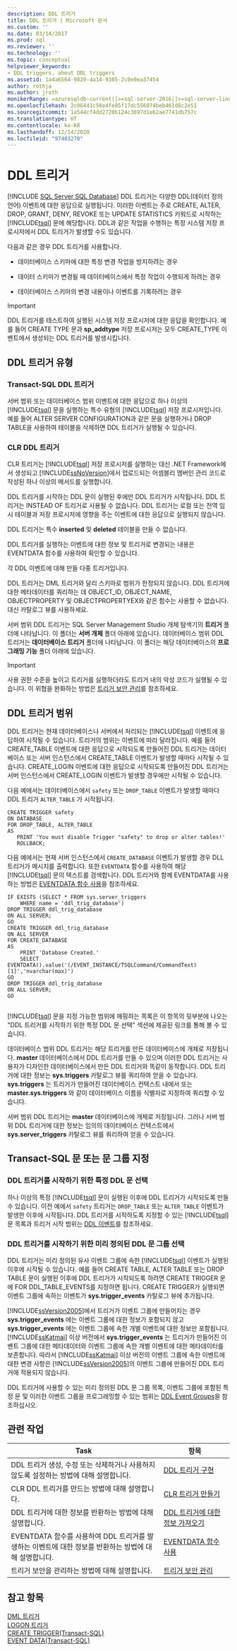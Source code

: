 ```yaml
---
description: DDL 트리거
title: DDL 트리거 | Microsoft 문서
ms.custom: ''
ms.date: 03/14/2017
ms.prod: sql
ms.reviewer: ''
ms.technology: ''
ms.topic: conceptual
helpviewer_keywords:
- DDL triggers, about DDL triggers
ms.assetid: 1a4a6564-9820-4a14-9305-2c0e9ea37454
author: rothja
ms.author: jroth
monikerRange: =azuresqldb-current||>=sql-server-2016||>=sql-server-linux-2017||=azuresqldb-mi-current
ms.openlocfilehash: 2c06441c50e4fe85f17dc556074beb461d8c2e51
ms.sourcegitcommit: 1a544cf4dd2720b124c3697d1e62ae7741db757c
ms.translationtype: HT
ms.contentlocale: ko-KR
ms.lasthandoff: 12/14/2020
ms.locfileid: "97403270"
---
```

# <a name="ddl-triggers"></a>DDL 트리거
[!INCLUDE [SQL Server SQL Database](../../includes/applies-to-version/sql-asdb.md)]
  DDL 트리거는 다양한 DDL(데이터 정의 언어) 이벤트에 대한 응답으로 실행됩니다. 이러한 이벤트는 주로 CREATE, ALTER, DROP, GRANT, DENY, REVOKE 또는 UPDATE STATISTICS 키워드로 시작하는 [!INCLUDE[tsql](../../includes/tsql-md.md)] 문에 해당합니다. DDL과 같은 작업을 수행하는 특정 시스템 저장 프로시저에서 DDL 트리거가 발생할 수도 있습니다.  
  
 다음과 같은 경우 DDL 트리거를 사용합니다.  
  
-   데이터베이스 스키마에 대한 특정 변경 작업을 방지하려는 경우  
  
-   데이터 스키마가 변경될 때 데이터베이스에서 특정 작업이 수행되게 하려는 경우  
  
-   데이터베이스 스키마의 변경 내용이나 이벤트를 기록하려는 경우  
  
> [!IMPORTANT]  
>  DDL 트리거를 테스트하여 실행된 시스템 저장 프로시저에 대한 응답을 확인합니다. 예를 들어 CREATE TYPE 문과 **sp_addtype** 저장 프로시저는 모두 CREATE_TYPE 이벤트에서 생성되는 DDL 트리거를 발생시킵니다.  
  
## <a name="types-of-ddl-triggers"></a>DDL 트리거 유형  
 ### <a name="transact-sql-ddl-trigger"></a>Transact-SQL DDL 트리거  
 서버 범위 또는 데이터베이스 범위 이벤트에 대한 응답으로 하나 이상의 [!INCLUDE[tsql](../../includes/tsql-md.md)] 문을 실행하는 특수 유형의 [!INCLUDE[tsql](../../includes/tsql-md.md)] 저장 프로시저입니다. 예를 들어 ALTER SERVER CONFIGURATION과 같은 문을 실행하거나 DROP TABLE을 사용하여 테이블을 삭제하면 DDL 트리거가 실행될 수 있습니다.  
  
 ### <a name="clr-ddl-trigger"></a>CLR DDL 트리거  
 CLR 트리거는 [!INCLUDE[tsql](../../includes/tsql-md.md)] 저장 프로시저를 실행하는 대신 .NET Framework에서 생성되고 [!INCLUDE[ssNoVersion](../../includes/ssnoversion-md.md)]에서 업로드되는 어셈블리 멤버인 관리 코드로 작성된 하나 이상의 메서드를 실행합니다.  
  
 DDL 트리거를 시작하는 DDL 문이 실행된 후에만 DDL 트리거가 시작됩니다. DDL 트리거는 INSTEAD OF 트리거로 사용될 수 없습니다. DDL 트리거는 로컬 또는 전역 임시 테이블과 저장 프로시저에 영향을 주는 이벤트에 대한 응답으로 실행되지 않습니다.  
  
 DDL 트리거는 특수 **inserted** 및 **deleted** 테이블을 만들 수 없습니다.  
  
 DDL 트리거를 실행하는 이벤트에 대한 정보 및 트리거로 변경되는 내용은 EVENTDATA 함수를 사용하여 확인할 수 있습니다.  
  
 각 DDL 이벤트에 대해 만들 다중 트리거입니다.  
  
 DDL 트리거는 DML 트리거와 달리 스키마로 범위가 한정되지 않습니다. DDL 트리거에 대한 메타데이터를 쿼리하는 데 OBJECT_ID, OBJECT_NAME, OBJECTPROPERTY 및 OBJECTPROPERTYEX와 같은 함수는 사용할 수 없습니다. 대신 카탈로그 뷰를 사용하세요.  
  
 서버 범위 DDL 트리거는 SQL Server Management Studio 개체 탐색기의 **트리거** 폴더에 나타납니다. 이 폴더는 **서버 개체** 폴더 아래에 있습니다. 데이터베이스 범위 DDL 트리거는 **데이터베이스 트리거** 폴더에 나타납니다. 이 폴더는 해당 데이터베이스의 **프로그래밍 기능** 폴더 아래에 있습니다.  
  
> [!IMPORTANT]  
>  사용 권한 수준을 높이고 트리거를 실행하더라도 트리거 내의 악성 코드가 실행될 수 있습니다. 이 위협을 완화하는 방법은 [트리거 보안 관리](../../relational-databases/triggers/manage-trigger-security.md)를 참조하세요.  
  
## <a name="ddl-trigger-scope"></a>DDL 트리거 범위  
 DDL 트리거는 현재 데이터베이스나 서버에서 처리되는 [!INCLUDE[tsql](../../includes/tsql-md.md)] 이벤트에 응답하여 시작될 수 있습니다. 트리거의 범위는 이벤트에 따라 달라집니다. 예를 들어 CREATE_TABLE 이벤트에 대한 응답으로 시작되도록 만들어진 DDL 트리거는 데이터베이스 또는 서버 인스턴스에서 CREATE_TABLE 이벤트가 발생할 때마다 시작될 수 있습니다. CREATE_LOGIN 이벤트에 대한 응답으로 시작되도록 만들어진 DDL 트리거는 서버 인스턴스에서 CREATE_LOGIN 이벤트가 발생할 경우에만 시작될 수 있습니다.  
  
 다음 예에서는 데이터베이스에서 `safety` 또는 `DROP_TABLE` 이벤트가 발생할 때마다 DDL 트리거 `ALTER_TABLE` 가 시작됩니다.  
  
```  
CREATE TRIGGER safety   
ON DATABASE   
FOR DROP_TABLE, ALTER_TABLE   
AS   
   PRINT 'You must disable Trigger "safety" to drop or alter tables!'   
   ROLLBACK;  
```  
  
 다음 예에서는 현재 서버 인스턴스에서 `CREATE_DATABASE` 이벤트가 발생할 경우 DLL 트리거가 메시지를 출력합니다. 또한 `EVENTDATA` 함수를 사용하여 해당 [!INCLUDE[tsql](../../includes/tsql-md.md)] 문의 텍스트를 검색합니다. DDL 트리거와 함께 EVENTDATA를 사용하는 방법은 [EVENTDATA 함수 사용](../../relational-databases/triggers/use-the-eventdata-function.md)을 참조하세요.  
  
```  
IF EXISTS (SELECT * FROM sys.server_triggers  
    WHERE name = 'ddl_trig_database')  
DROP TRIGGER ddl_trig_database  
ON ALL SERVER;  
GO  
CREATE TRIGGER ddl_trig_database   
ON ALL SERVER   
FOR CREATE_DATABASE   
AS   
    PRINT 'Database Created.'  
    SELECT EVENTDATA().value('(/EVENT_INSTANCE/TSQLCommand/CommandText)[1]','nvarchar(max)')  
GO  
DROP TRIGGER ddl_trig_database  
ON ALL SERVER;  
GO  
  
```  
  
 [!INCLUDE[tsql](../../includes/tsql-md.md)] 문을 지정 가능한 범위에 매핑하는 목록은 이 항목의 뒷부분에 나오는 "DDL 트리거를 시작하기 위한 특정 DDL 문 선택" 섹션에 제공된 링크를 통해 볼 수 있습니다.  
  
 데이터베이스 범위 DDL 트리거는 해당 트리거를 만든 데이터베이스에 개체로 저장됩니다. **master** 데이터베이스에서 DDL 트리거를 만들 수 있으며 이러한 DDL 트리거는 사용자가 디자인한 데이터베이스에서 만든 DDL 트리거와 똑같이 동작합니다. DDL 트리거에 대한 정보는 **sys.triggers** 카탈로그 뷰를 쿼리하여 얻을 수 있습니다. **sys.triggers** 는 트리거가 만들어진 데이터베이스 컨텍스트 내에서 또는 **master.sys.triggers** 와 같이 데이터베이스 이름을 식별자로 지정하여 쿼리할 수 있습니다.  
  
 서버 범위 DDL 트리거는 **master** 데이터베이스에 개체로 저장됩니다. 그러나 서버 범위 DDL 트리거에 대한 정보는 임의의 데이터베이스 컨텍스트에서 **sys.server_triggers** 카탈로그 뷰를 쿼리하여 얻을 수 있습니다.  
  
## <a name="specifying-a-transact-sql-statement-or-group-of-statements"></a>Transact-SQL 문 또는 문 그룹 지정  
  
### <a name="selecting-a-particular-ddl-statement-to-fire-a-ddl-trigger"></a>DDL 트리거를 시작하기 위한 특정 DDL 문 선택  
 하나 이상의 특정 [!INCLUDE[tsql](../../includes/tsql-md.md)] 문이 실행된 이후에 DDL 트리거가 시작되도록 만들 수 있습니다. 이전 예에서 `safety` 트리거는 `DROP_TABLE` 또는 `ALTER_TABLE` 이벤트가 발생한 이후에 시작됩니다. DDL 트리거를 시작하도록 지정할 수 있는 [!INCLUDE[tsql](../../includes/tsql-md.md)] 문 목록과 트리거 시작 범위는 [DDL 이벤트](../../relational-databases/triggers/ddl-events.md)를 참조하세요.  
  
### <a name="selecting-a-predefined-group-of-ddl-statements-to-fire-a-ddl-trigger"></a>DDL 트리거를 시작하기 위한 미리 정의된 DDL 문 그룹 선택  
 DDL 트리거는 미리 정의된 유사 이벤트 그룹에 속한 [!INCLUDE[tsql](../../includes/tsql-md.md)] 이벤트가 실행된 이후에 시작될 수 있습니다. 예를 들어 CREATE TABLE, ALTER TABLE 또는 DROP TABLE 문이 실행된 이후에 DDL 트리거가 시작되도록 하려면 CREATE TRIGGER 문에 FOR DDL_TABLE_EVENTS를 지정하면 됩니다. CREATE TRIGGER가 실행되면 이벤트 그룹에 속하는 이벤트가 **sys.trigger_events** 카탈로그 뷰에 추가됩니다.  
  
 [!INCLUDE[ssVersion2005](../../includes/ssversion2005-md.md)]에서 트리거가 이벤트 그룹에 만들어지는 경우 **sys.trigger_events** 에는 이벤트 그룹에 대한 정보가 포함되지 않고 **sys.trigger_events** 에는 이벤트 그룹에 속한 개별 이벤트에 대한 정보만 포함됩니다. [!INCLUDE[ssKatmai](../../includes/sskatmai-md.md)] 이상 버전에서 **sys.trigger_events** 는 트리거가 만들어진 이벤트 그룹에 대한 메타데이터와 이벤트 그룹에 속한 개별 이벤트에 대한 메타데이터를 보존합니다. 따라서 [!INCLUDE[ssKatmai](../../includes/sskatmai-md.md)] 이상 버전의 이벤트 그룹에 속한 이벤트에 대한 변경 사항은 [!INCLUDE[ssVersion2005](../../includes/ssversion2005-md.md)]의 이벤트 그룹에 만들어진 DDL 트리거에 적용되지 않습니다.  
  
 DDL 트리거에 사용할 수 있는 미리 정의된 DDL 문 그룹 목록, 이벤트 그룹에 포함된 특정 문 및 이러한 이벤트 그룹을 프로그래밍할 수 있는 범위는 [DDL Event Groups](../../relational-databases/triggers/ddl-event-groups.md)을 참조하십시오.  
  
## <a name="related-tasks"></a>관련 작업  
  
|Task|항목|  
|----------|-----------|  
|DDL 트리거 생성, 수정 또는 삭제하거나 사용하지 않도록 설정하는 방법에 대해 설명합니다.|[DDL 트리거 구현](../../relational-databases/triggers/implement-ddl-triggers.md)|  
|CLR DDL 트리거를 만드는 방법에 대해 설명합니다.|[CLR 트리거 만들기](../../relational-databases/triggers/create-clr-triggers.md)|  
|DDL 트리거에 대한 정보를 반환하는 방법에 대해 설명합니다.|[DDL 트리거에 대한 정보 가져오기](../../relational-databases/triggers/get-information-about-ddl-triggers.md)|  
|EVENTDATA 함수를 사용하여 DDL 트리거를 발생하는 이벤트에 대한 정보를 반환하는 방법에 대해 설명합니다.|[EVENTDATA 함수 사용](../../relational-databases/triggers/use-the-eventdata-function.md)|  
|트리거 보안을 관리하는 방법에 대해 설명합니다.|[트리거 보안 관리](../../relational-databases/triggers/manage-trigger-security.md)|  
  
## <a name="see-also"></a>참고 항목  
 [DML 트리거](../../relational-databases/triggers/dml-triggers.md)   
 [LOGON 트리거](../../relational-databases/triggers/logon-triggers.md)   
 [CREATE TRIGGER&#40;Transact-SQL&#41;](../../t-sql/statements/create-trigger-transact-sql.md)  
 [EVENT DATA&#40;Transact-SQL&#41;](../../t-sql/functions/eventdata-transact-sql.md)  
  
